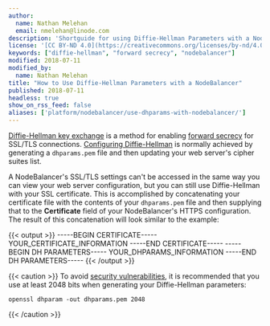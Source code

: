 ```yaml
---
author:
  name: Nathan Melehan
  email: nmelehan@linode.com
description: 'Shortguide for using Diffie-Hellman Parameters with a NodeBalancer'
license: '[CC BY-ND 4.0](https://creativecommons.org/licenses/by-nd/4.0)'
keywords: ["diffie-hellman", "forward secrecy", "nodebalancer"]
modified: 2018-07-11
modified_by:
  name: Nathan Melehan
title: "How to Use Diffie-Hellman Parameters with a NodeBalancer"
published: 2018-07-11
headless: true
show_on_rss_feed: false
aliases: ['platform/nodebalancer/use-dhparams-with-nodebalancer/']
---
```


<!-- How to Use Diffie-Hellman Parameters with a NodeBalancer -->

[Diffie-Hellman key exchange](https://en.wikipedia.org/wiki/Diffie–Hellman_key_exchange) is a method for enabling [forward secrecy](https://en.wikipedia.org/wiki/Forward_secrecy) for SSL/TLS connections. [Configuring Diffie-Hellman](https://weakdh.org/sysadmin.html) is normally achieved by generating a `dhparams.pem` file and then updating your web server's cipher suites list.

A NodeBalancer's SSL/TLS settings can't be accessed in the same way you can view your web server configuration, but you can still use Diffie-Hellman with your SSL certificate. This is accomplished by concatenating your certificate file with the contents of your `dhparams.pem` file and then supplying that to the **Certificate** field of your NodeBalancer's HTTPS configuration. The result of this concatenation will look similar to the example:

{{< output >}}
-----BEGIN CERTIFICATE-----
YOUR_CERTIFICATE_INFORMATION
-----END CERTIFICATE-----
-----BEGIN DH PARAMETERS-----
YOUR_DHPARAMS_INFORMATION
-----END DH PARAMETERS-----
{{< /output >}}

{{< caution >}}
To avoid [security vulnerabilities](https://weakdh.org), it is recommended that you use at least 2048 bits when generating your Diffie-Hellman parameters:

    openssl dhparam -out dhparams.pem 2048
{{< /caution >}}
